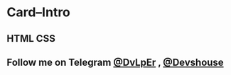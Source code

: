 # Card–Intro
## HTML CSS

## Follow me on Telegram [@DvLpEr](https://T.me/DvLpEr) , [@Devshouse](https://T.me/Devshouse)
